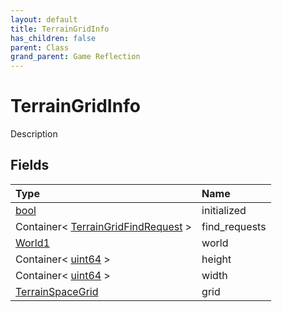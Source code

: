 ```yaml
---
layout: default
title: TerrainGridInfo
has_children: false
parent: Class
grand_parent: Game Reflection
---
```

# TerrainGridInfo
Description 

## Fields

| Type | Name |
|:----------|:--------------|
| [bool](/riftbreaker-wiki/docs/game-reflection/components/bool/) | initialized |
| Container< [TerrainGridFindRequest](/riftbreaker-wiki/docs/game-reflection/classes/terrain_grid_find_request/) > | find_requests |
| [World1](/riftbreaker-wiki/docs/game-reflection/components/world1/) | world |
| Container< [uint64](/riftbreaker-wiki/docs/game-reflection/components/uint64/) > | height |
| Container< [uint64](/riftbreaker-wiki/docs/game-reflection/components/uint64/) > | width |
| [TerrainSpaceGrid](/riftbreaker-wiki/docs/game-reflection/classes/terrain_space_grid/) | grid |

